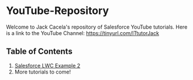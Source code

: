 # YouTube-Repository
Welcome to Jack Cacela's repository of Salesforce YouTube tutorials.
Here is a link to the YouTube Channel: https://tinyurl.com/ITtutorJack

## Table of Contents
1. [Salesforce LWC Example 2](./Salesforce%20LWC%20Example%202.md)
2. More tutorials to come!
